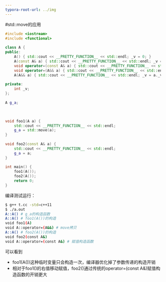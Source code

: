 ```yaml
---
typora-root-url: ../img
---
```


#std::move的应用

```c++
#include <iostream>
#include <functional>
 
class A {
public:  
    A() { std::cout << __PRETTY_FUNCTION__ << std::endl; _v = 0; }  
    A(const A& a) { std::cout << __PRETTY_FUNCTION__ << std::endl; _v = a._v; }
    void operator=(const A& a) { std::cout << __PRETTY_FUNCTION__ << std::endl; _v = a._v; } 
    void operator=(A&& a) { std::cout << __PRETTY_FUNCTION__ << std::endl; _v = a._v; }   
    A(A&& a) { std::cout << __PRETTY_FUNCTION__ << std::endl; _v = a._v; }
 
private:
    int _v;
};
 
A g_a;
```


​         
```c++
void foo1(A a) { 
    std::cout << __PRETTY_FUNCTION__ << std::endl;
    g_a = std::move(a);
}
 
void foo2(const A& a) {
    std::cout << __PRETTY_FUNCTION__ << std::endl;
    g_a = a;
}
 
int main() {      
    foo1(A()); 
    foo2(A());          
    return 0;
}
```

编译测试运行：

```bash
$ g++ t.cc -std=c++11
$ ./a.out
A::A() # g_a的构造函数
A::A() # foo1(A())的构造
void foo1(A)
void A::operator=(A&&) # move拷贝
A::A() # foo2(A())的构造
void foo2(const A&)
void A::operator=(const A&) # 赋值构造函数
```

可以看到
* foo1(A())这种临时变量只会构造一次，编译器优化掉了参数传递的构造开销
* 相对于foo1()的右值移动赋值，foo2()通过传统的operator=(const A&)赋值构造函数的开销更大
